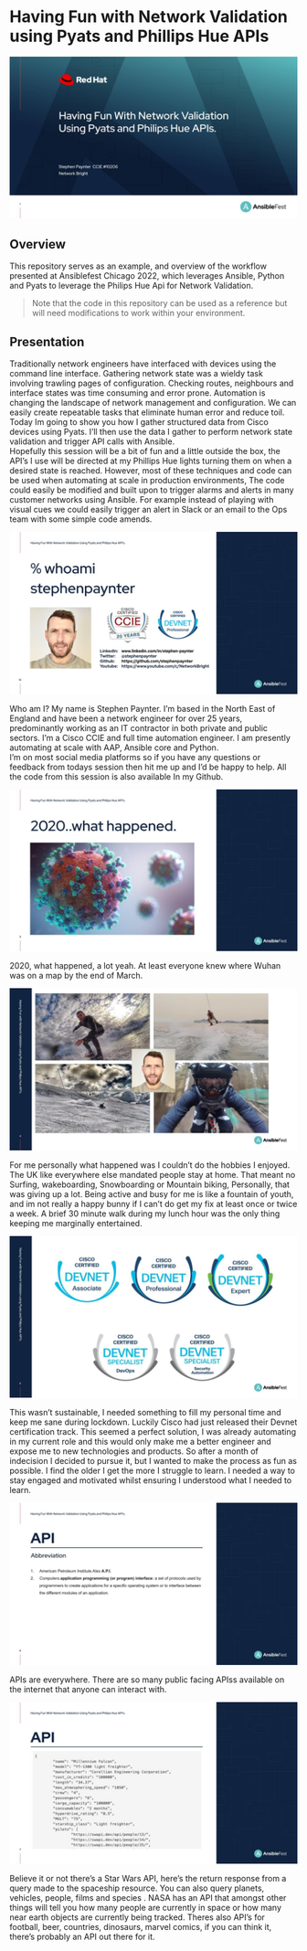 # Having Fun with Network Validation using Pyats and Phillips Hue APIs

![title-slide](_images/automates_1.jpg)

## Overview

This repository serves as an example, and overview of the workflow presented at Ansiblefest Chicago 2022, which leverages Ansible, Python and Pyats to leverage the Philips Hue Api for Network Validation.

> Note that the code in this repository can be used as a reference but will need modifications to work within your environment.

## Presentation

Traditionally network engineers have interfaced with devices using the command line interface. Gathering network state was a wieldy task involving trawling pages of configuration. Checking routes, neighbours and interface states was time consuming and error prone. Automation is changing the landscape of network management and configuration. We can easily create repeatable tasks that eliminate human error and reduce toil. Today Im going to show you how I gather structured data from Cisco devices using Pyats. I’ll then use the data I gather to perform network state validation and trigger API calls with Ansible.  
Hopefully this session will be a bit of fun and a little outside the box, the API’s I use will be directed at my Phillips Hue lights turning them on when a desired state is reached.  However, most of these techniques and code can be used when automating at scale in production environments, The code could easily be modified and built upon to trigger alarms and alerts in many customer networks using Ansible. For example instead of playing with visual cues we could easily trigger an alert in Slack or an email to the Ops team with some simple code amends.


![title-slide](_images/automates_2.jpg)

Who am I? My name is Stephen Paynter. I’m based in the North East of England and have been a network engineer for over 25 years, predominantly working as an IT contractor in both private and public sectors.  I’m a Cisco CCIE and full time automation engineer.  I am presently automating at scale with AAP,  Ansible core and Python.   
I’m on most social media platforms so if you have any questions or feedback from todays session then hit me up and I’d be happy to help.  All the code from this session is also available In my Github.

![title-slide](_images/automates_3.jpg)

2020, what happened, a lot yeah. At least everyone knew where Wuhan was on a map by the end of March.

![title-slide](_images/automates_4.jpg)

For me personally what happened was I couldn’t do the hobbies I enjoyed. The UK like everywhere else mandated people stay at home. That meant no Surfing, wakeboarding,  Snowboarding or Mountain biking, Personally, that was giving up a lot. Being active and busy for me is like a fountain of youth, and im not really a happy bunny if I can’t do get my fix at least once or twice a week. A brief 30 minute walk during my lunch hour was the only thing keeping me marginally entertained.   

![title-slide](_images/automates_5.jpg)

This wasn’t sustainable, I needed something to fill my personal time and keep me sane during lockdown. Luckily Cisco had just released their Devnet certification track. This seemed a perfect solution, I was already automating in my current role and this would only make me a better engineer and expose me to new technologies and products. So after a month of indecision I decided to pursue it,  but I wanted to make the process as fun as possible. I find the older I get the more I struggle to learn. I needed a way to stay engaged and motivated whilst ensuring I understood what I needed to learn. 

![title-slide](_images/automates_6.jpg)

APIs are everywhere. There are so many public facing APIss available on the internet that anyone can interact with. 

![title-slide](_images/automates_7.jpg)

Believe it or not there’s a Star Wars API, here’s the return response from a query made to the spaceship resource. You can also query planets, vehicles, people, films and species . NASA has an API that amongst other things will tell you how many people are currently in space or how many near earth objects are currently being tracked. Theres also API’s for football, beer, countries, dinosaurs, marvel comics, if you can think it, there’s probably an API out there for it. 



